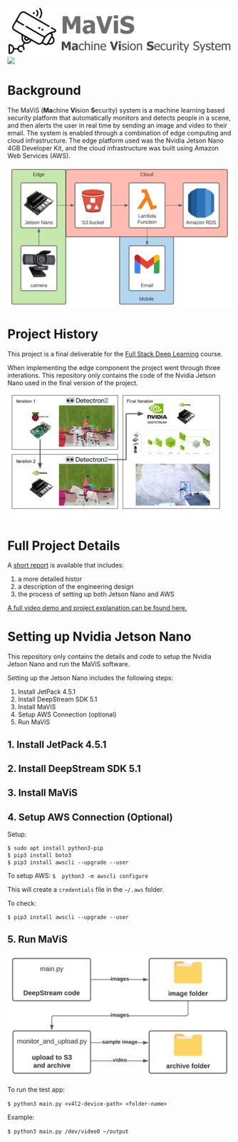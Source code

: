 ![](/media/mavis_logo.png)
![](/media/mavis_demo.gif)

# Background

The MaViS (**Ma**chine **Vi**sion **S**ecurity) system is a machine learning based security platform that automatically monitors and detects people in a scene, and then alerts the user in real time by sending an image and video to their email. The system is enabled through a combination of edge computing and cloud infrastructure. The edge platform used was the Nvidia Jetson Nano 4GB Developer Kit, and the cloud infrastructure was built using Amazon Web Services (AWS).

<img src="/media/overview.png" width=600>

# Project History

This project is a final deliverable for the [Full Stack Deep Learning](https://fullstackdeeplearning.com/) course. 

When implementing the edge component the project went through three interations. This repository only contains the code of the Nvidia Jetson Nano used in the final version of the project.

![](/media/project_history.png)

# Full Project Details

A [short report]() is available that includes:
1. a more detailed histor
2. a description of the engineering design 
3. the process of setting up both Jetson Nano and AWS

[A full video demo and project explanation can be found here.](https://youtu.be/UVe5LXdPUYs) 

# Setting up Nvidia Jetson Nano

This repository only contains the details and code to setup the Nvidia Jetson Nano and run the MaViS software.

Setting up the Jetson Nano includes the following steps:
1. Install JetPack 4.5.1
2. Install DeepStream SDK 5.1
3. Install MaViS
4. Setup AWS Connection (optional)
5. Run MaViS

## 1. Install JetPack 4.5.1

## 2. Install DeepStream SDK 5.1

## 3. Install MaViS

## 4. Setup AWS Connection (Optional)


Setup:

```
$ sudo apt install python3-pip
$ pip3 install boto3
$ pip3 install awscli --upgrade --user
```


To setup AWS:
`$  python3 -m awscli configure`

This will create a `credentials` file in the `~/.aws` folder.


To check:

```
$ pip3 install awscli --upgrade --user
```

## 5. Run MaViS

<img src="/media/jetson_code.png" width=600>

To run the test app:

`$ python3 main.py <v4l2-device-path> <folder-name>`

Example:

`$ python3 main.py /dev/video0 ~/output`
